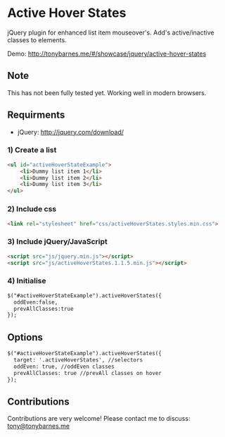 # Active Hover States
jQuery plugin for enhanced list item mouseover's. Add's active/inactive classes to elements.

Demo: http://tonybarnes.me/#/showcase/jquery/active-hover-states


## Note
This has not been fully tested yet. Working well in modern browsers.


## Requirments 
- jQuery: http://jquery.com/download/


### 1) Create a list
``` html
<ul id="activeHoverStateExample">
    <li>Dummy list item 1</li>
    <li>Dummy list item 2</li>
    <li>Dummy list item 3</li>
</ul>
```

### 2) Include css
``` html
<link rel="stylesheet" href="css/activeHoverStates.styles.min.css">
```

### 3) Include jQuery/JavaScript
``` html
<script src="js/jquery.min.js"></script>
<script src="js/activeHoverStates.1.1.5.min.js"></script>
```

### 4) Initialise
``` html
$("#activeHoverStateExample").activeHoverStates({
  oddEven:false,
  prevAllClasses:true
});
```

## Options
``` html
$("#activeHoverStateExample").activeHoverStates({
  target: '.activeHoverStates', //selectors
  oddEven: true, //oddEven classes
  prevAllClasses: true //prevAll classes on hover
});
```


## Contributions

Contributions are very welcome! Please contact me to discuss: tony@tonybarnes.me
